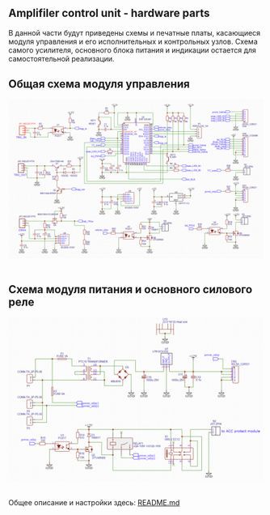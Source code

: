 ## Amplifiler control unit - hardware parts

В данной части будут приведены схемы и печатные платы, касающиеся модуля управления и его исполнительных и контрольных узлов.
Схема самого усилителя, основного блока питания и индикации остается для самостоятельной реализации.

## Общая схема модуля управления

<div align="center"><img alt="Overview" width="800" src="/images/ACU_main_circuit_short.png" />&emsp;&emsp;&emsp;</div>

## Схема модуля питания и основного силового реле

<div align="center"><img alt="Overview" width="800" src="/images/p&r_circuits_short.png" />&emsp;&emsp;&emsp;</div>

Общее описание и настройки здесь: [README.md](https://github.com/DrCosha/AMP-Mono-module/README.md) 
